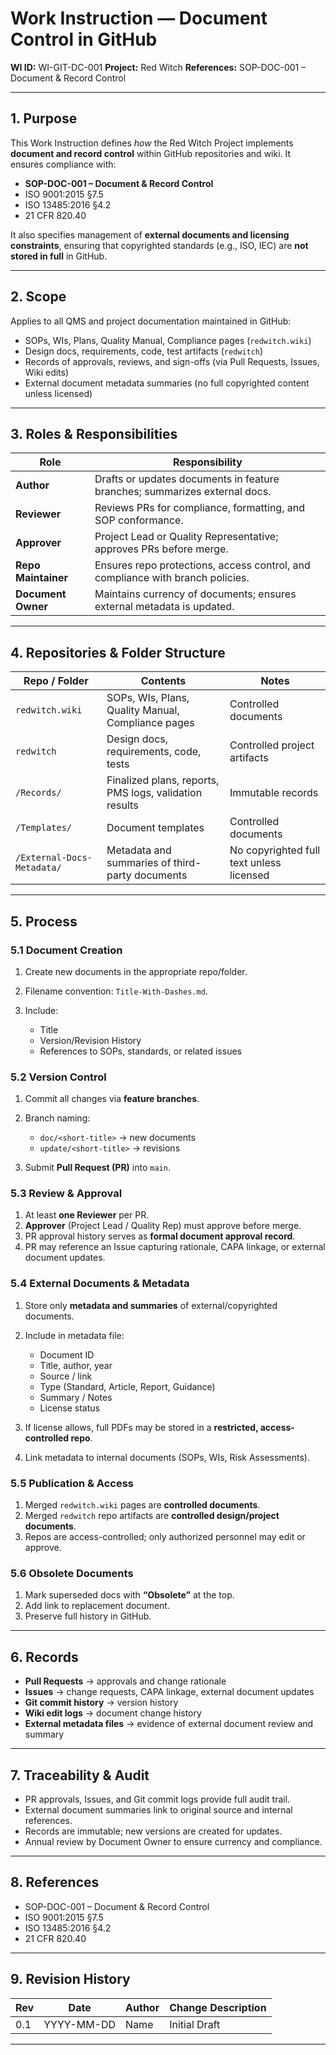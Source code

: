# **Work Instruction — Document Control in GitHub**

**WI ID:** WI-GIT-DC-001
**Project:** Red Witch
**References:** SOP-DOC-001 – Document & Record Control

---

## 1. **Purpose**

This Work Instruction defines *how* the Red Witch Project implements **document and record control** within GitHub repositories and wiki. It ensures compliance with:

* **SOP-DOC-001 – Document & Record Control**
* ISO 9001:2015 §7.5
* ISO 13485:2016 §4.2
* 21 CFR 820.40

It also specifies management of **external documents and licensing constraints**, ensuring that copyrighted standards (e.g., ISO, IEC) are **not stored in full** in GitHub.

---

## 2. **Scope**

Applies to all QMS and project documentation maintained in GitHub:

* SOPs, WIs, Plans, Quality Manual, Compliance pages (`redwitch.wiki`)
* Design docs, requirements, code, test artifacts (`redwitch`)
* Records of approvals, reviews, and sign-offs (via Pull Requests, Issues, Wiki edits)
* External document metadata summaries (no full copyrighted content unless licensed)

---

## 3. **Roles & Responsibilities**

| Role                | Responsibility                                                                 |
| ------------------- | ------------------------------------------------------------------------------ |
| **Author**          | Drafts or updates documents in feature branches; summarizes external docs.     |
| **Reviewer**        | Reviews PRs for compliance, formatting, and SOP conformance.                   |
| **Approver**        | Project Lead or Quality Representative; approves PRs before merge.             |
| **Repo Maintainer** | Ensures repo protections, access control, and compliance with branch policies. |
| **Document Owner**  | Maintains currency of documents; ensures external metadata is updated.         |

---

## 4. **Repositories & Folder Structure**

| Repo / Folder              | Contents                                               | Notes                                    |
| -------------------------- | ------------------------------------------------------ | ---------------------------------------- |
| `redwitch.wiki`            | SOPs, WIs, Plans, Quality Manual, Compliance pages     | Controlled documents                     |
| `redwitch`                 | Design docs, requirements, code, tests                 | Controlled project artifacts             |
| `/Records/`                | Finalized plans, reports, PMS logs, validation results | Immutable records                        |
| `/Templates/`              | Document templates                                     | Controlled documents                     |
| `/External-Docs-Metadata/` | Metadata and summaries of third-party documents        | No copyrighted full text unless licensed |

---

## 5. **Process**

### 5.1 Document Creation

1. Create new documents in the appropriate repo/folder.
2. Filename convention: `Title-With-Dashes.md`.
3. Include:

   * Title
   * Version/Revision History
   * References to SOPs, standards, or related issues

### 5.2 Version Control

1. Commit all changes via **feature branches**.
2. Branch naming:

   * `doc/<short-title>` → new documents
   * `update/<short-title>` → revisions
3. Submit **Pull Request (PR)** into `main`.

### 5.3 Review & Approval

1. At least **one Reviewer** per PR.
2. **Approver** (Project Lead / Quality Rep) must approve before merge.
3. PR approval history serves as **formal document approval record**.
4. PR may reference an Issue capturing rationale, CAPA linkage, or external document updates.

### 5.4 External Documents & Metadata

1. Store only **metadata and summaries** of external/copyrighted documents.
2. Include in metadata file:

   * Document ID
   * Title, author, year
   * Source / link
   * Type (Standard, Article, Report, Guidance)
   * Summary / Notes
   * License status
3. If license allows, full PDFs may be stored in a **restricted, access-controlled repo**.
4. Link metadata to internal documents (SOPs, WIs, Risk Assessments).

### 5.5 Publication & Access

1. Merged `redwitch.wiki` pages are **controlled documents**.
2. Merged `redwitch` repo artifacts are **controlled design/project documents**.
3. Repos are access-controlled; only authorized personnel may edit or approve.

### 5.6 Obsolete Documents

1. Mark superseded docs with **“Obsolete”** at the top.
2. Add link to replacement document.
3. Preserve full history in GitHub.

---

## 6. **Records**

* **Pull Requests** → approvals and change rationale
* **Issues** → change requests, CAPA linkage, external document updates
* **Git commit history** → version history
* **Wiki edit logs** → document change history
* **External metadata files** → evidence of external document review and summary

---

## 7. **Traceability & Audit**

* PR approvals, Issues, and Git commit logs provide full audit trail.
* External document summaries link to original source and internal references.
* Records are immutable; new versions are created for updates.
* Annual review by Document Owner to ensure currency and compliance.

---

## 8. **References**

* SOP-DOC-001 – Document & Record Control
* ISO 9001:2015 §7.5
* ISO 13485:2016 §4.2
* 21 CFR 820.40

---

## 9. **Revision History**

| Rev | Date       | Author | Change Description |
| --- | ---------- | ------ | ------------------ |
| 0.1 | YYYY-MM-DD | Name   | Initial Draft      |

---
